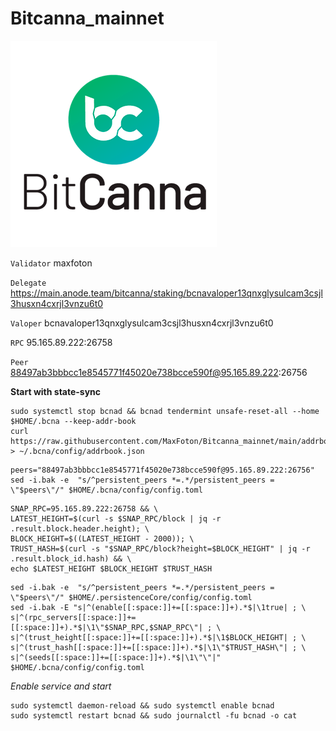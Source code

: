 # Bitcanna_mainnet
![ALT-logo](https://raw.githubusercontent.com/MaxFoton/Bitcanna_mainnet/main/BitCanna.png)

`Validator` maxfoton

`Delegate` https://main.anode.team/bitcanna/staking/bcnavaloper13qnxglysulcam3csjl3husxn4cxrjl3vnzu6t0

`Valoper` bcnavaloper13qnxglysulcam3csjl3husxn4cxrjl3vnzu6t0


`RPC` 95.165.89.222:26758

`Peer` 88497ab3bbbcc1e8545771f45020e738bcce590f@95.165.89.222:26756

**Start with state-sync**

```
sudo systemctl stop bcnad && bcnad tendermint unsafe-reset-all --home $HOME/.bcna --keep-addr-book
curl https://raw.githubusercontent.com/MaxFoton/Bitcanna_mainnet/main/addrbook.json > ~/.bcna/config/addrbook.json
```

```
peers="88497ab3bbbcc1e8545771f45020e738bcce590f@95.165.89.222:26756"
sed -i.bak -e  "s/^persistent_peers *=.*/persistent_peers = \"$peers\"/" $HOME/.bcna/config/config.toml
```

```
SNAP_RPC=95.165.89.222:26758 && \
LATEST_HEIGHT=$(curl -s $SNAP_RPC/block | jq -r .result.block.header.height); \
BLOCK_HEIGHT=$((LATEST_HEIGHT - 2000)); \
TRUST_HASH=$(curl -s "$SNAP_RPC/block?height=$BLOCK_HEIGHT" | jq -r .result.block_id.hash) && \
echo $LATEST_HEIGHT $BLOCK_HEIGHT $TRUST_HASH
```

```
sed -i.bak -e  "s/^persistent_peers *=.*/persistent_peers = \"$peers\"/" $HOME/.persistenceCore/config/config.toml
sed -i.bak -E "s|^(enable[[:space:]]+=[[:space:]]+).*$|\1true| ; \
s|^(rpc_servers[[:space:]]+=[[:space:]]+).*$|\1\"$SNAP_RPC,$SNAP_RPC\"| ; \
s|^(trust_height[[:space:]]+=[[:space:]]+).*$|\1$BLOCK_HEIGHT| ; \
s|^(trust_hash[[:space:]]+=[[:space:]]+).*$|\1\"$TRUST_HASH\"| ; \
s|^(seeds[[:space:]]+=[[:space:]]+).*$|\1\"\"|" $HOME/.bcna/config/config.toml
```

*Enable service and start*

```
sudo systemctl daemon-reload && sudo systemctl enable bcnad
sudo systemctl restart bcnad && sudo journalctl -fu bcnad -o cat
```
